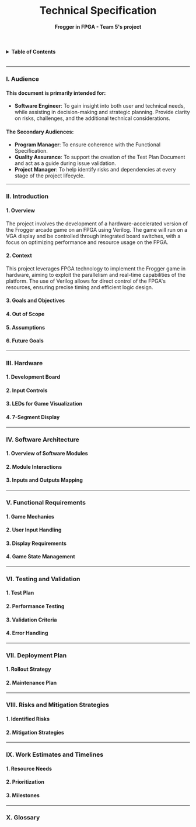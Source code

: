 <!-- PROJECT LOGO -->
<br />
<div alig="center">
    <h1 align="center"> Technical Specification</h1>
    <p align="center">
        <strong> Frogger in FPGA - Team 5's project</strong>
        <br />

</div>
</br>

<!-- TABLE OF CONTENTS -->

<details>
<summary>
      <h4 style="display: inline-block">Table of Contents</h4>
</summary>

- [I. Audience](#i-audience)
- [II. Introduction](#ii-introduction)
  - [1. Overview](#1-overview)
  - [2. Context](#2-context)
  - [3. Goals and Objectives](#3-goals-and-objectives)
  - [4. Out of Scope](#4-out-of-scope)
  - [5. Assumptions](#5-assumptions)
  - [6. Future Goals](#6-future-goals)
- [III. Hardware](#iii-hardware)
  - [1. Development Board](#1-development-board)
  - [2. Input Controls](#2-input-controls)
  - [3. LEDs for Game Visualization](#3-leds-for-game-visualization)
  - [4. 7-Segment Display](#4-7-segment-display)
- [IV. Software Architecture](#iv-software-architecture)
  - [1. Overview of Software Modules](#1-overview-of-software-modules)
  - [2. Module Interactions](#2-module-interactions)
  - [3. Inputs and Outputs Mapping](#3-inputs-and-outputs-mapping)
- [V. Functional Requirements](#v-functional-requirements)
  - [1. Game Mechanics](#1-game-mechanics)
  - [2. User Input Handling](#2-user-input-handling)
  - [3. Display Requirements](#3-display-requirements)
  - [4. Game State Management](#4-game-state-management)
- [VI. Testing and Validation](#vi-testing-and-validation)
  - [1. Test Plan](#1-test-plan)
  - [2. Performance Testing](#2-performance-testing)
  - [3. Validation Criteria](#3-validation-criteria)
  - [4. Error Handling](#4-error-handling)
- [VII. Deployment Plan](#vii-deployment-plan)
  - [1. Rollout Strategy](#1-rollout-strategy)
  - [2. Maintenance Plan](#2-maintenance-plan)
- [VIII. Risks and Mitigation Strategies](#viii-risks-and-mitigation-strategies)
  - [1. Identified Risks](#1-identified-risks)
  - [2. Mitigation Strategies](#2-mitigation-strategies)
- [IX. Work Estimates and Timelines](#ix-work-estimates-and-timelines)
  - [1. Resource Needs](#1-resource-needs)
  - [2. Prioritization](#2-prioritization)
  - [3. Milestones](#3-milestones)
- [X. Glossary](#x-glossary)

</details>

---

### I. Audience

<h4>This document is primarily intended for:</h4>
<ul>
    <li><strong>Software Engineer</strong>: To gain insight into both user and technical needs, while assisting in decision-making and strategic planning. Provide clarity on risks, challenges, and the additional technical considerations.</li>
</ul>
<h4>The Secondary Audiences:</h4>
<ul>
    <li><strong>Program Manager</strong>: To ensure coherence with the Functional Specification.</li>
    <li><strong>Quality Assurance</strong>: To support the creation of the Test Plan Document and act as a guide during issue validation.</li>
    <li><strong>Project Manager</strong>: To help identify risks and dependencies at every stage of the project lifecycle.</li>
</ul>

---

### II. Introduction

#### 1. Overview
The project involves the development of a hardware-accelerated version of the Frogger arcade game on an FPGA using Verilog. The game will run on a VGA display and be controlled through integrated board switches, with a focus on optimizing performance and resource usage on the FPGA.
#### 2. Context
This project leverages FPGA technology to implement the Frogger game in hardware, aiming to exploit the parallelism and real-time capabilities of the platform. The use of Verilog allows for direct control of the FPGA's resources, ensuring precise timing and efficient logic design.

#### 3. Goals and Objectives


#### 4. Out of Scope

#### 5. Assumptions

#### 6. Future Goals

---

### III. Hardware

#### 1. Development Board


#### 2. Input Controls

#### 3. LEDs for Game Visualization


#### 4. 7-Segment Display


---

### IV. Software Architecture

#### 1. Overview of Software Modules


#### 2. Module Interactions


#### 3. Inputs and Outputs Mapping


---

### V. Functional Requirements

#### 1. Game Mechanics


#### 2. User Input Handling


#### 3. Display Requirements


#### 4. Game State Management


---

### VI. Testing and Validation

#### 1. Test Plan
 

#### 2. Performance Testing


#### 3. Validation Criteria


#### 4. Error Handling


---

### VII. Deployment Plan

#### 1. Rollout Strategy


#### 2. Maintenance Plan


---

### VIII. Risks and Mitigation Strategies

#### 1. Identified Risks  


#### 2. Mitigation Strategies


---

### IX. Work Estimates and Timelines

#### 1. Resource Needs


#### 2. Prioritization

#### 3. Milestones

---

### X. Glossary

